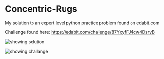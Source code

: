 # Concentric-Rugs
My solution to an expert level python practice problem found on edabit.com

Challenge found here: https://edabit.com/challenge/87YxyfFJ4cw4DsrvB

![showing solution](https://i.imgur.com/CoZl4XY.png)

![showing challange](https://i.imgur.com/eWvJ6UA.png)

